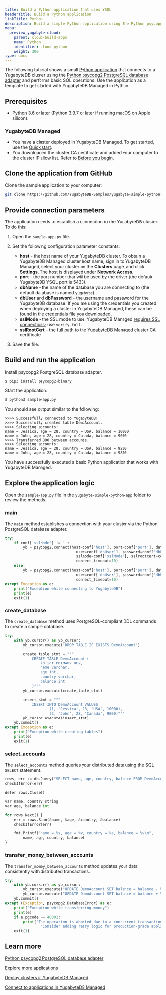 ```yaml
---
title: Build a Python application that uses YSQL
headerTitle: Build a Python application
linkTitle: Python
description: Build a simple Python application using the Python psycopg2 driver and using the YSQL API to connect to and interact with a YugabyteDB Managed cluster.
menu:
  preview_yugabyte-cloud:
    parent: cloud-build-apps
    name: Python
    identifier: cloud-python
    weight: 300
type: docs
---
```


The following tutorial shows a small [Python application](https://github.com/yugabyte/yugabyte-simple-python-app) that connects to a YugabyteDB cluster using the [Python psycopg2 PostgreSQL database adapter](../../../../reference/drivers/ysql-client-drivers/#psycopg2) and performs basic SQL operations. Use the application as a template to get started with YugabyteDB Managed in Python.

## Prerequisites

- Python 3.6 or later (Python 3.9.7 or later if running macOS on Apple silicon).

### YugabyteDB Managed

- You have a cluster deployed in YugabyteDB Managed. To get started, use the [Quick start](../../).
- You downloaded the cluster CA certificate and added your computer to the cluster IP allow list. Refer to [Before you begin](../cloud-add-ip/).

## Clone the application from GitHub

Clone the sample application to your computer:

```sh
git clone https://github.com/YugabyteDB-Samples/yugabyte-simple-python-app.git && cd yugabyte-simple-python-app
```

## Provide connection parameters

The application needs to establish a connection to the YugabyteDB cluster. To do this:

1. Open the `sample-app.py` file.

2. Set the following configuration parameter constants:

    - **host** - the host name of your YugabyteDB cluster. To obtain a YugabyteDB Managed cluster host name, sign in to YugabyteDB Managed, select your cluster on the **Clusters** page, and click **Settings**. The host is displayed under **Network Access**.
    - **port** - the port number that will be used by the driver (the default YugabyteDB YSQL port is 5433).
    - **dbName** - the name of the database you are connecting to (the default database is named `yugabyte`).
    - **dbUser** and **dbPassword** - the username and password for the YugabyteDB database. If you are using the credentials you created when deploying a cluster in YugabyteDB Managed, these can be found in the credentials file you downloaded.
    - **sslMode** - the SSL mode to use. YugabyteDB Managed [requires SSL connections](../../../cloud-secure-clusters/cloud-authentication/#ssl-modes-in-ysql); use `verify-full`.
    - **sslRootCert** - the full path to the YugabyteDB Managed cluster CA certificate.

3. Save the file.

## Build and run the application

Install psycopg2 PostgreSQL database adapter.

```sh
$ pip3 install psycopg2-binary
```

Start the application.

```sh
$ python3 sample-app.py
```

You should see output similar to the following:

```output
>>>> Successfully connected to YugabyteDB!
>>>> Successfully created table DemoAccount.
>>>> Selecting accounts:
name = Jessica, age = 28, country = USA, balance = 10000
name = John, age = 28, country = Canada, balance = 9000
>>>> Transferred 800 between accounts.
>>>> Selecting accounts:
name = Jessica, age = 28, country = USA, balance = 9200
name = John, age = 28, country = Canada, balance = 9800
```

You have successfully executed a basic Python application that works with YugabyteDB Managed.

## Explore the application logic

Open the `sample-app.py` file in the `yugabyte-simple-python-app` folder to review the methods.

### main

The `main` method establishes a connection with your cluster via the Python PostgreSQL database adapter.

```python
try:
    if conf['sslMode'] != '':
        yb = psycopg2.connect(host=conf['host'], port=conf['port'], database=conf['dbName'],
                                user=conf['dbUser'], password=conf['dbPassword'],
                                sslmode=conf['sslMode'], sslrootcert=conf['sslRootCert'],
                                connect_timeout=10)
    else:
        yb = psycopg2.connect(host=conf['host'], port=conf['port'], database=conf['dbName'],
                                user=conf['dbUser'], password=conf['dbPassword'],
                                connect_timeout=10)
except Exception as e:
    print("Exception while connecting to YugabyteDB")
    print(e)
    exit(1)
```

### create_database

The `create_database` method uses PostgreSQL-compliant DDL commands to create a sample database.

```python
try:
    with yb.cursor() as yb_cursor:
        yb_cursor.execute('DROP TABLE IF EXISTS DemoAccount')

        create_table_stmt = """
            CREATE TABLE DemoAccount (
                id int PRIMARY KEY,
                name varchar,
                age int,
                country varchar,
                balance int
            )"""
        yb_cursor.execute(create_table_stmt)

        insert_stmt = """
            INSERT INTO DemoAccount VALUES
                    (1, 'Jessica', 28, 'USA', 10000),
                    (2, 'John', 28, 'Canada', 9000)"""
        yb_cursor.execute(insert_stmt)
    yb.commit()
except Exception as e:
    print("Exception while creating tables")
    print(e)
    exit(1)
```

### select_accounts

The `select_accounts` method queries your distributed data using the SQL `SELECT` statement.

```python
rows, err := db.Query("SELECT name, age, country, balance FROM DemoAccount")
checkIfError(err)

defer rows.Close()

var name, country string
var age, balance int

for rows.Next() {
    err = rows.Scan(&name, &age, &country, &balance)
    checkIfError(err)

    fmt.Printf("name = %s, age = %v, country = %s, balance = %v\n",
        name, age, country, balance)
}
```

### transfer_money_between_accounts

The `transfer_money_between_accounts` method updates your data consistently with distributed transactions.

```python
try:
    with yb.cursor() as yb_cursor:
        yb_cursor.execute("UPDATE DemoAccount SET balance = balance - %s WHERE name = 'Jessica'", [amount])
        yb_cursor.execute("UPDATE DemoAccount SET balance = balance + %s WHERE name = 'John'", [amount])
    yb.commit()
except (Exception, psycopg2.DatabaseError) as e:
    print("Exception while transferring money")
    print(e)
    if e.pgcode == 40001:
        print("The operation is aborted due to a concurrent transaction that is modifying the same set of rows." +
                "Consider adding retry logic for production-grade applications.")
    exit(1)
```

## Learn more

[Python psycopg2 PostgreSQL database adapter](../../../../reference/drivers/ysql-client-drivers/#psycopg2)

[Explore more applications](../../../cloud-examples/)

[Deploy clusters in YugabyteDB Managed](../../../cloud-basics)

[Connect to applications in YugabyteDB Managed](../../../cloud-connect/connect-applications/)

